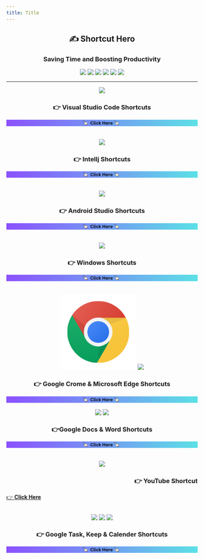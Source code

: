 ```yaml
---
title: Title
---
```


<div align="center">

<h2> ✍️ Shortcut Hero </h2>
<h3> Saving Time and Boosting Productivity</h3>
<img src="https://img.shields.io/badge/Windows-0078D6?style=for-the-badge&logo=windows&logoColor=white">
<img src="https://img.shields.io/badge/Android_Studio-3DDC84?style=for-the-badge&logo=android-studio&logoColor=white">
<img src="https://img.shields.io/badge/Visual_Studio_Code-0078D4?style=for-the-badge&logo=visual%20studio%20code&logoColor=white">
<img src="https://img.shields.io/badge/IntelliJ_IDEA-000000.svg?style=for-the-badge&logo=intellij-idea&logoColor=white">
<img src="https://img.shields.io/badge/Notepad++-90E59A.svg?style=for-the-badge&logo=notepad%2B%2B&logoColor=black">
<img src="https://img.shields.io/badge/Microsoft_Word-2B579A?style=for-the-badge&logo=microsoft-word&logoColor=white">

</div>

<hr>
<!-- VS code -->
<div align="center">
	<img height="200" src="https://user-images.githubusercontent.com/25181517/192108891-d86b6220-e232-423a-bf5f-90903e6887c3.png" />
</div>


<div align = "center">

<h3> 👉 Visual Studio Code Shortcuts </h3>

</div>

[![E](click.png 'E')](VSCODE.md)
<!-- VS code -->

<br>

<!-- IntelIj -->
<div align="center">
	<img height="200" src="https://user-images.githubusercontent.com/25181517/192108890-200809d1-439c-4e23-90d3-b090cf9a4eea.png" />
</div>

<div align = "center">

<h3> 👉 IntelIj Shortcuts </h3>

</div>

[![E](click.png 'E')](VSCODE.md)

<!-- IntelIj -->
<br>
<!-- Android Studioe -->
<div align="center">
	<img height="200" src="https://user-images.githubusercontent.com/25181517/192108895-20dc3343-43e3-4a54-a90e-13a4abbc57b9.png" />
</div>

<div align = "center">

<h3>👉 Android Studio Shortcuts </h3>

</div>

[![E](click.png 'E')](VSCODE.md)
<!-- Android Studio -->
<br>

<!-- windows -->
<div align="center">
	<img height="200" src="https://user-images.githubusercontent.com/25181517/186884150-05e9ff6d-340e-4802-9533-2c3f02363ee3.png" />
</div>

<div align = "center">

<h3>👉 Windows Shortcuts </h3>

</div>

[![E](click.png 'E')](window.md)
<!-- windows -->

<br>

<!-- Crome -->
<div align="center">
	<img height="200" src="images/crome.png" />
    <img height="200" src="https://img.icons8.com/fluency/240/null/ms-edge-new.png" />
</div>

<div align = "center">

<h3>👉 Google Crome & Microsoft Edge Shortcuts </h3>

</div>

[![E](click.png 'E')](crome.md)
<!-- Crome -->

<!-- Ms word -->
<div align="center">
	<img height="200" src="https://img.icons8.com/fluency/240/null/microsoft-word-2019.png"/>
   <img height="180" src ="https://img.icons8.com/color/240/null/google-docs--v1.png"/>
</div>



<div align = "center">

<h3>👉Google Docs & Word Shortcuts </h3>

</div>

[![E](click.png 'E')](word.md)
<!-- Ms word -->

<br>

<!-- windows -->
<div align="center">
	<img height="200" src="https://img.icons8.com/3d-fluency/375/null/youtube-play.png" />
</div>

<div align = "Right">

<h3>👉 YouTube Shortcut </h3>

</div>

[👉 **Click Here**](window.md)
<!-- windows -->

<br>

<!-- windows -->
<div align="center">
	<img height="200" src="https://img.icons8.com/color/240/null/google-keep.png" />
    <img height="200" src="https://img.icons8.com/bubbles/200/null/list.png" />
     <img height="200" src="https://img.icons8.com/color/240/null/google-logo.png" />
</div>


<div align = "center">

<h3>👉 Google Task, Keep & Calender Shortcuts </h3>

</div>


[![](click.png)](window.md)
<!-- windows -->

<br>
